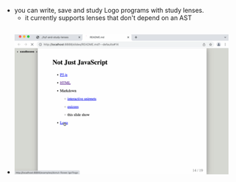 - you can write, save and study Logo programs with study lenses.
	- it currently supports lenses that don't depend on an AST
- ![study-lenses-logo.gif](../assets/study-lenses-logo_1678045723649_0.gif)
	-